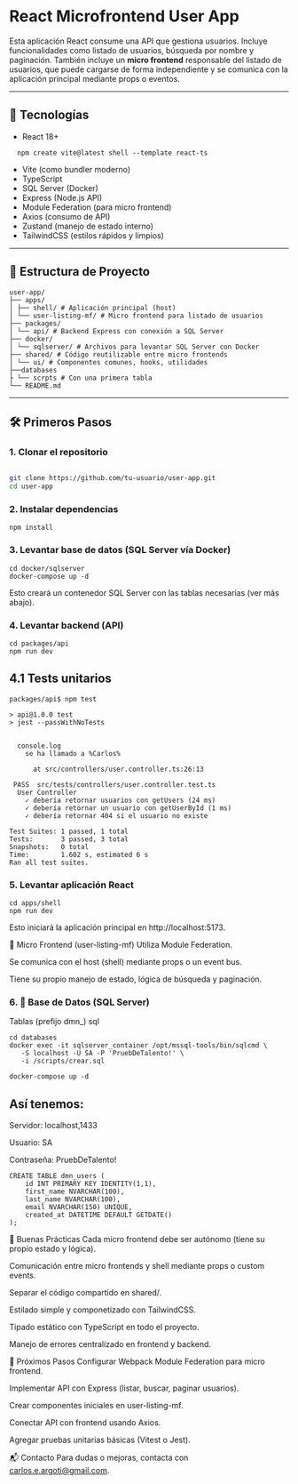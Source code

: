 # React Microfrontend User App

Esta aplicación React consume una API que gestiona usuarios. Incluye funcionalidades como listado de usuarios, búsqueda por nombre y paginación. También incluye un **micro frontend** responsable del listado de usuarios, que puede cargarse de forma independiente y se comunica con la aplicación principal mediante props o eventos.

---

## 🚀 Tecnologías

- React 18+

```
  npm create vite@latest shell --template react-ts
```  
  
- Vite (como bundler moderno)
- TypeScript
- SQL Server (Docker)
- Express (Node.js API)
- Module Federation (para micro frontend)
- Axios (consumo de API)
- Zustand (manejo de estado interno)
- TailwindCSS (estilos rápidos y limpios)

---

## 🧱 Estructura de Proyecto

```
user-app/
├── apps/
│ ├── shell/ # Aplicación principal (host)
│ └── user-listing-mf/ # Micro frontend para listado de usuarios
├── packages/
│ └── api/ # Backend Express con conexión a SQL Server
├── docker/
│ └── sqlserver/ # Archivos para levantar SQL Server con Docker
├── shared/ # Código reutilizable entre micro frontends
│ └── ui/ # Componentes comunes, hooks, utilidades
├──databases
├ └── scrpts # Con una primera tabla
└── README.md
```

---

## 🛠️ Primeros Pasos

### 1. Clonar el repositorio

```bash

git clone https://github.com/tu-usuario/user-app.git
cd user-app
```

### 2. Instalar dependencias

```
npm install
```

### 3. Levantar base de datos (SQL Server vía Docker)

```
cd docker/sqlserver
docker-compose up -d
```

Esto creará un contenedor SQL Server con las tablas necesarias (ver más abajo).

### 4. Levantar backend (API)

```
cd packages/api
npm run dev
```
## 4.1 Tests unitarios

```
packages/api$ npm test

> api@1.0.0 test
> jest --passWithNoTests


  console.log
    se ha llamado a %Carlos%

      at src/controllers/user.controller.ts:26:13

 PASS  src/tests/controllers/user.controller.test.ts
  User Controller
    ✓ debería retornar usuarios con getUsers (24 ms)
    ✓ debería retornar un usuario con getUserById (1 ms)
    ✓ debería retornar 404 si el usuario no existe

Test Suites: 1 passed, 1 total
Tests:       3 passed, 3 total
Snapshots:   0 total
Time:        1.602 s, estimated 6 s
Ran all test suites.
```

### 5. Levantar aplicación React

```
cd apps/shell
npm run dev
```



Esto iniciará la aplicación principal en http://localhost:5173.

🧩 Micro Frontend (user-listing-mf)
Utiliza Module Federation.

Se comunica con el host (shell) mediante props o un event bus.

Tiene su propio manejo de estado, lógica de búsqueda y paginación.

### 6. 🧾 Base de Datos (SQL Server)
Tablas (prefijo dmn_)
sql

```
cd databases
docker exec -it sqlserver_container /opt/mssql-tools/bin/sqlcmd \
   -S localhost -U SA -P 'PruebDeTalento!' \
   -i /scripts/crear.sql
```

```
docker-compose up -d

```

## Así tenemos:

Servidor: localhost,1433

Usuario: SA

Contraseña: PruebDeTalento!

```
CREATE TABLE dmn_users (
    id INT PRIMARY KEY IDENTITY(1,1),
    first_name NVARCHAR(100),
    last_name NVARCHAR(100),
    email NVARCHAR(150) UNIQUE,
    created_at DATETIME DEFAULT GETDATE()
);
```



🧰 Buenas Prácticas
Cada micro frontend debe ser autónomo (tiene su propio estado y lógica).

Comunicación entre micro frontends y shell mediante props o custom events.

Separar el código compartido en shared/.

Estilado simple y componetizado con TailwindCSS.

Tipado estático con TypeScript en todo el proyecto.

Manejo de errores centralizado en frontend y backend.

📝 Próximos Pasos
 Configurar Webpack Module Federation para micro frontend.

 Implementar API con Express (listar, buscar, paginar usuarios).

 Crear componentes iniciales en user-listing-mf.

 Conectar API con frontend usando Axios.

 Agregar pruebas unitarias básicas (Vitest o Jest).

📬 Contacto
Para dudas o mejoras, contacta con carlos.e.argoti@gmail.com.

```

